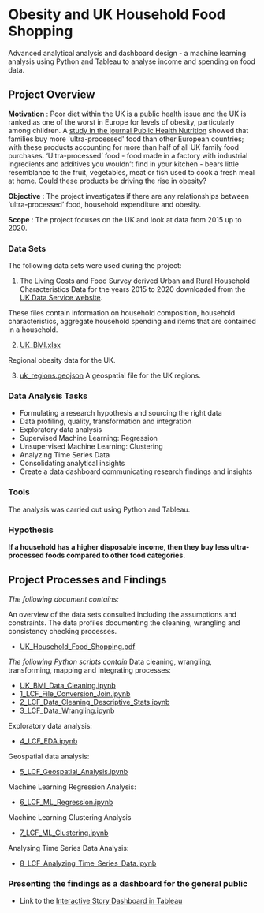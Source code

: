 # Obesity and UK Household Food Shopping

Advanced analytical analysis and dashboard design - a machine learning analysis using Python and Tableau to analyse income and spending on food data.

## Project Overview
**Motivation** : Poor diet within the UK is a public health issue and the UK is ranked as one of the worst in Europe for levels of obesity, particularly among children. A [study in the journal Public Health Nutrition](https://www.cambridge.org/core/journals/public-health-nutrition/article/household-availability-of-ultraprocessed-foods-and-obesity-in-nineteen-european-countries/D63EF7095E8EFE72BD825AFC2F331149) showed that families buy more 'ultra-processed' food than other European countries; with these products accounting for more than half of all UK family food purchases. ‘Ultra-processed’ food - food made in a factory with industrial ingredients and additives you wouldn’t find in your kitchen - bears little resemblance to the fruit, vegetables, meat or fish used to cook a fresh meal at home. Could these products be driving the rise in obesity? 

**Objective** : The project investigates if there are any relationships between ‘ultra-processed’ food, household expenditure and obesity. 

**Scope** : The project focuses on the UK and look at data from 2015 up to 2020.

### Data Sets
The following data sets were used during the project:
1. The Living Costs and Food Survey derived Urban and Rural Household Characteristics Data for the years 2015 to 2020 downloaded from the [UK Data Service website](https://beta.ukdataservice.ac.uk/datacatalogue/studies/?Search=living+costs+food+survey#!?Search=living%20costs%20food%20survey&Page=1&Rows=10&Sort=1&DateFrom=440&DateTo=2022).

These files contain information on household composition, household characteristics, aggregate household spending and items that are contained in a household. 

2. [UK_BMI.xlsx](https://github.com/eekevall/UK-Household-Food-Shopping/blob/main/02_Data/02_1_Original_Data/UK_BMI.xlsx)

Regional obesity data for the UK.

3. [uk_regions.geojson](https://github.com/eekevall/UK-Household-Food-Shopping/blob/main/02_Data/02_1_Original_Data/uk_regions.geojson)
A geospatial file for the UK regions.


### Data Analysis Tasks
* Formulating a research hypothesis and sourcing the right data
* Data profiling, quality, transformation and integration
* Exploratory data analysis
* Supervised Machine Learning: Regression
* Unsupervised Machine Learning: Clustering
* Analyzing Time Series Data
* Consolidating analytical insights 
* Create a data dashboard communicating research findings and insights

### Tools
The analysis was carried out using Python and Tableau.

### Hypothesis<br>
**If a household has a higher disposable income, then they buy less ultra-processed foods compared to other food categories.**

## Project Processes and Findings

*The following document contains:*

An overview of the data sets consulted including the assumptions and constraints.
The data profiles documenting the cleaning, wrangling and consistency checking processes.
* [UK_Household_Food_Shopping.pdf](https://github.com/eekevall/UK-Household-Food-Shopping/blob/main/01_Project_Management/01_Project_Management/UK_Household_Food_Shopping.pdf)

*The following Python scripts contain*
Data cleaning, wrangling, transforming, mapping and integrating processes: 
* [UK_BMI_Data_Cleaning.ipynb](https://github.com/eekevall/UK-Household-Food-Shopping/blob/main/03_Scripts/UK_BMI_Data_Cleaning.ipynb)
* [1_LCF_File_Conversion_Join.ipynb](https://github.com/eekevall/UK-Household-Food-Shopping/blob/main/03_Scripts/1_LCF_File_Conversion_Join.ipynb)
* [2_LCF_Data_Cleaning_Descriptive_Stats.ipynb](https://github.com/eekevall/UK-Household-Food-Shopping/blob/main/03_Scripts/2_LCF_Data_Cleaning_Descriptive_Stats.ipynb)
* [3_LCF_Data_Wrangling.ipynb](https://github.com/eekevall/UK-Household-Food-Shopping/blob/main/03_Scripts/3_LCF_Data_Wrangling.ipynb)

Exploratory data analysis:
* [4_LCF_EDA.ipynb](https://github.com/eekevall/UK-Household-Food-Shopping/blob/main/03_Scripts/4_LCF_EDA.ipynb)

Geospatial data analysis:
* [5_LCF_Geospatial_Analysis.ipynb](https://github.com/eekevall/UK-Household-Food-Shopping/blob/main/03_Scripts/5_LCF_Geospatial_Analysis.ipynb)

Machine Learning Regression Analysis:
* [6_LCF_ML_Regression.ipynb](https://github.com/eekevall/UK-Household-Food-Shopping/blob/main/03_Scripts/6_LCF_ML_Regression.ipynb)

Machine Learning Clustering Analysis
* [7_LCF_ML_Clustering.ipynb](https://github.com/eekevall/UK-Household-Food-Shopping/blob/main/03_Scripts/7_LCF_ML_Clustering.ipynb)

Analysing Time Series Data Analysis:
* [8_LCF_Analyzing_Time_Series_Data.ipynb](https://github.com/eekevall/UK-Household-Food-Shopping/blob/main/03_Scripts/8_LCF_Analyzing_Time_Series_Data.ipynb)

### Presenting the findings as a dashboard for the general public
* Link to the [Interactive Story Dashboard in Tableau](https://public.tableau.com/app/profile/elsa2253/viz/ObesityandHouseholdShoppingHabits/UKHouseholdFoodShopping?publish=yes)
